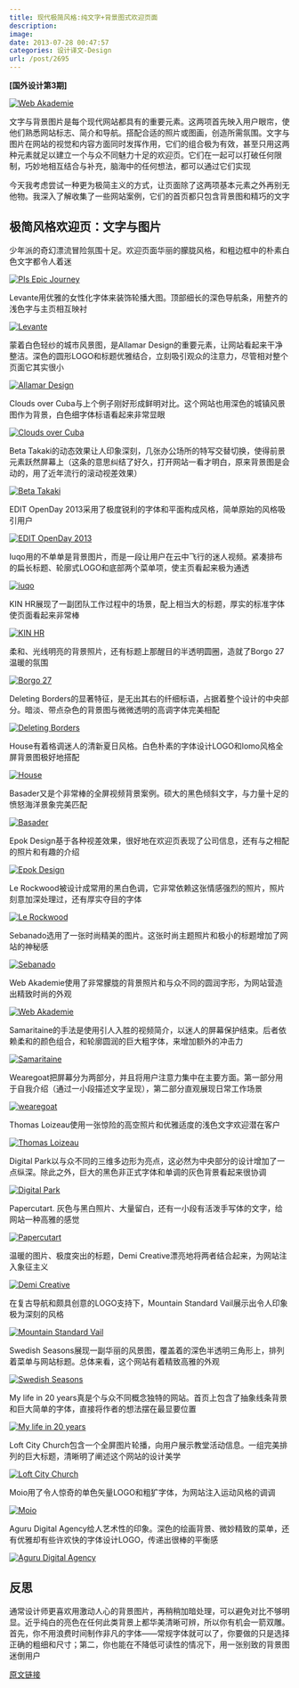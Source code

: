 ```yaml
---
title: 现代极简风格:纯文字+背景图式欢迎页面
description: 
image: 
date: 2013-07-28 00:47:57
categories: 设计译文-Design
url: /post/2695
---
```


**[国外设计第3期]**

[![Web Akademie](http://designmodo.com/wp-content/uploads/2013/07/Web-Akademie.jpg)](http://socialmediamarketingteam.de/)

文字与背景图片是每个现代网站都具有的重要元素。这两项首先映入用户眼帘，使他们熟悉网站标志、简介和导航。搭配合适的照片或图画，创造所需氛围。文字与图片在网站的视觉和内容方面同时发挥作用，它们的组合极为有效，甚至只用这两种元素就足以建立一个与众不同魅力十足的欢迎页。它们在一起可以打破任何限制，巧妙地相互结合与补充，脑海中的任何想法，都可以通过它们实现

今天我考虑尝试一种更为极简主义的方式，让页面除了这两项基本元素之外再别无他物。我深入了解收集了一些网站案例，它们的首页都只包含背景图和精巧的文字

## 极简风格欢迎页：文字与图片

少年派的奇幻漂流冒险氛围十足。欢迎页面华丽的朦胧风格，和粗边框中的朴素白色文字都令人着迷

[![PIs Epic Journey](http://designmodo.com/wp-content/uploads/2013/07/PIs-Epic-Journey.jpg)](http://journey.lifeofpimovie.com/)

Levante用优雅的女性化字体来装饰轮播大图。顶部细长的深色导航条，用整齐的浅色字与主页相互映衬

[![Levante](http://designmodo.com/wp-content/uploads/2013/07/Levante.jpg)](http://www.levante.com.au/)

蒙着白色轻纱的城市风景图，是Allamar Design的重要元素，让网站看起来干净整洁。深色的圆形LOGO和标题优雅结合，立刻吸引观众的注意力，尽管相对整个页面它其实很小

[![Allamar Design](http://designmodo.com/wp-content/uploads/2013/07/Allamar-Design.jpg)](http://www.allamardesign.com/)

Clouds over Cuba与上个例子刚好形成鲜明对比。这个网站也用深色的城镇风景图作为背景，白色细字体标语看起来非常显眼

[![Clouds over Cuba](http://designmodo.com/wp-content/uploads/2013/07/Clouds-over-Cuba.jpg)](http://cloudsovercuba.com/)

Beta Takaki的动态效果让人印象深刻，几张办公场所的特写交替切换，使得前景元素跃然屏幕上（这条的意思纠结了好久，打开网站一看才明白，原来背景图是会动的，用了近年流行的滚动视差效果）

[![Beta Takaki](http://designmodo.com/wp-content/uploads/2013/07/Beta-Takaki.jpg)](http://www.betatakaki.com/)

EDIT OpenDay 2013采用了极度锐利的字体和平面构成风格，简单原始的风格吸引用户

[![EDIT OpenDay 2013](http://designmodo.com/wp-content/uploads/2013/07/EDIT-OpenDay-2013.jpg)](http://www.edit.com.pt/openday)

Iuqo用的不单单是背景图片，而是一段让用户在云中飞行的迷人视频。紧凑排布的扁长标题、轮廓式LOGO和底部两个菜单项，使主页看起来极为通透

[![iuqo](http://designmodo.com/wp-content/uploads/2013/07/iuqo.jpg)](http://iuqo.com/)

KIN HR展现了一副团队工作过程中的场景，配上相当大的标题，厚实的标准字体使页面看起来非常棒

[![KIN HR](http://designmodo.com/wp-content/uploads/2013/07/KIN-HR.jpg)](http://kinhr.com/)

柔和、光线明亮的背景照片，还有标题上那醒目的半透明圆圈，造就了Borgo 27温暖的氛围

[![Borgo 27](http://designmodo.com/wp-content/uploads/2013/07/Borgo-27.jpg)](http://www.borgo27.it/)

Deleting Borders的显著特征，是无出其右的纤细标语，占据着整个设计的中央部分。暗淡、带点杂色的背景图与微微透明的高调字体完美相配

[![Deleting Borders](http://designmodo.com/wp-content/uploads/2013/07/Deleting-Borders.jpg)](http://www.deletingborders.com/)

House有着格调迷人的清新夏日风格。白色朴素的字体设计LOGO和lomo风格全屏背景图极好地搭配

[![House](http://designmodo.com/wp-content/uploads/2013/07/House.jpg)](http://house.pl/)

Basader又是个非常棒的全屏视频背景案例。硕大的黑色倾斜文字，与力量十足的愤怒海洋景象完美匹配

[![Basader](http://designmodo.com/wp-content/uploads/2013/07/Basader.jpg)](http://basader.com/)

Epok Design基于各种视差效果，很好地在欢迎页表现了公司信息，还有与之相配的照片和有趣的介绍

[![Epok Design](http://designmodo.com/wp-content/uploads/2013/07/Epok-Design.jpg)](http://www.epok-design.fr/)

Le Rockwood被设计成常用的黑白色调，它非常依赖这张情感强烈的照片，照片刻意加深处理过，还有厚实夺目的字体

[![Le Rockwood](http://designmodo.com/wp-content/uploads/2013/07/Le-Rockwood.jpg)](http://www.lerockwood.com/)

Sebanado选用了一张时尚精美的图片。这张时尚主题照片和极小的标题增加了网站的神秘感

[![Sebanado](http://designmodo.com/wp-content/uploads/2013/07/Sebanado.jpg)](http://www.sebanado.com/photos/some-kind-of-fashion.html)

Web Akademie使用了非常朦胧的背景照片和与众不同的圆润字形，为网站营造出精致时尚的外观

[![Web Akademie](http://designmodo.com/wp-content/uploads/2013/07/Web-Akademie.jpg)](http://socialmediamarketingteam.de/)

Samaritaine的手法是使用引人入胜的视频简介，以迷人的屏幕保护结束。后者依赖柔和的颜色组合，和轮廓圆润的巨大粗字体，来增加额外的冲击力

[![Samaritaine](http://designmodo.com/wp-content/uploads/2013/07/Samaritaine.jpg)](http://projet.samaritaine.com/)

Wearegoat把屏幕分为两部分，并且将用户注意力集中在主要方面。第一部分用于自我介绍（通过一小段描述文字呈现），第二部分直观展现日常工作场景

[![wearegoat](http://designmodo.com/wp-content/uploads/2013/07/wearegoat.jpg)](http://wearegoat.com/)

Thomas Loizeau使用一张惊险的高空照片和优雅适度的浅色文字欢迎潜在客户

[![Thomas Loizeau](http://designmodo.com/wp-content/uploads/2013/07/Thomas-Loizeau.jpg)](http://www.thomasloizeau.com/)

Digital Park以与众不同的三维多边形为亮点，这必然为中央部分的设计增加了一点纵深。除此之外，巨大的黑色非正式字体和单调的灰色背景看起来很协调

[![Digital Park](http://designmodo.com/wp-content/uploads/2013/07/Digital-Park.jpg)](http://www.digitalpark.me/)

Papercutart. 灰色与黑白照片、大量留白，还有一小段有活泼手写体的文字，给网站一种高雅的感觉

[![Papercutart](http://designmodo.com/wp-content/uploads/2013/07/Papercutart.jpg)](http://papercutart.no/)

温暖的图片、极度突出的标题，Demi Creative漂亮地将两者结合起来，为网站注入象征主义

[![Demi Creative](http://designmodo.com/wp-content/uploads/2013/07/Demi-Creative.jpg)](http://demicreative.com/)

在复古导航和颇具创意的LOGO支持下，Mountain Standard Vail展示出令人印象极为深刻的风格

[![Mountain Standard Vail](http://designmodo.com/wp-content/uploads/2013/07/Mountain-Standard-Vail.jpg)](https://mtnstandard.com/)

Swedish Seasons展现一副华丽的风景图，覆盖着的深色半透明三角形上，排列着菜单与网站标题。总体来看，这个网站有着精致高雅的外观

[![Swedish Seasons](http://designmodo.com/wp-content/uploads/2013/07/Swedish-Seasons.jpg)](http://swedishseasons.com/)

My life in 20 years真是个与众不同概念独特的网站。首页上包含了抽象线条背景和巨大简单的字体，直接将作者的想法摆在最显要位置

[![My life in 20 years](http://designmodo.com/wp-content/uploads/2013/07/My-life-in-20-years.jpg)](http://www.mylifein20years.com/)

Loft City Church包含一个全屏图片轮播，向用户展示教堂活动信息。一组完美排列的巨大标题，清晰明了阐述这个网站的设计美学

[![Loft City Church](http://designmodo.com/wp-content/uploads/2013/07/Loft-City-Church.jpg)](http://loftcitychurch.com/)

Moio用了令人惊奇的单色矢量LOGO和粗犷字体，为网站注入运动风格的调调

[![Moio](http://designmodo.com/wp-content/uploads/2013/07/Moio.jpg)](http://www.moio.com.br/)

Aguru Digital Agency给人艺术性的印象。深色的绘画背景、微妙精致的菜单，还有优雅却有些许欢快的字体设计LOGO，传递出很棒的平衡感

[![Aguru Digital Agency](http://designmodo.com/wp-content/uploads/2013/07/Aguru-Digital-Agency.jpg)](http://agurustudio.com/)

## 反思

通常设计师更喜欢用激动人心的背景图片，再稍稍加暗处理，可以避免对比不够明显。近乎纯白的亮色在任何此类背景上都华美清晰可辨，所以你有机会一箭双雕。首先，你不用浪费时间制作非凡的字体——常规字体就可以了，你要做的只是选择正确的粗细和尺寸；第二，你也能在不降低可读性的情况下，用一张别致的背景图迷倒用户

[原文链接](http://designmodo.com/landing-page-type-photo/)